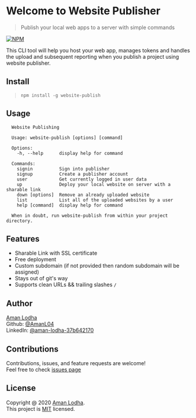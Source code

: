 # Welcome to Website Publisher

> Publish your local web apps to a server with simple commands

[![NPM](https://nodei.co/npm/website-publish.png?global=true&downloads=true&downloadRank=true&stars=true)](https://nodei.co/npm/website-publish/)


This CLI tool will help you host your web app, manages tokens and handles the upload and subsequent reporting when you publish a project using website publisher.

## Install

> `npm install -g website-publish`

## Usage

```
  Website Publishing

  Usage: website-publish [options] [command]

  Options:
    -h, --help      display help for command

  Commands:
    signin          Sign into publisher
    signup          Create a publisher account
    user            Get currently logged in user data
    up              Deploy your local website on server with a sharable link
    down [options]  Remove an already uploaded website
    list            List all of the uploaded websites by a user
    help [command]  display help for command

  When in doubt, run website-publish from within your project directory.
```

## Features

- Sharable Link with SSL certificate
- Free deployment
- Custom subdomain (if not provided then random subdomain will be assigned)
- Stays out of git's way
- Supports clean URLs && trailing slashes `/`

## Author

[Aman Lodha](https://amanlodha.tech)<br>
Github: [@AmanL04](https://github.com/AmanL04)<br>
LinkedIn: [@aman-lodha-37b642170](https://www.linkedin.com/in/aman-lodha-37b642170/)

## Contributions

Contributions, issues, and feature requests are welcome!<br>
Feel free to check [issues page](https://github.com/AmanL04/website-publisher/issues)

## License
Copyright @ 2020 [Aman Lodha](https://amanlodha.tech).<br>
This project is [MIT]() licensed.